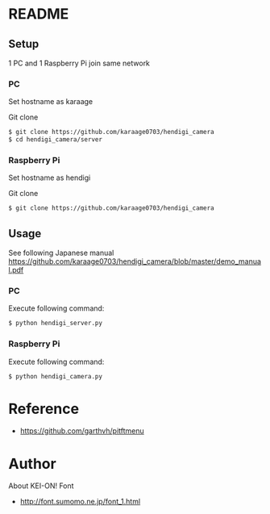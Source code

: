 # README #

## Setup
1 PC and 1 Raspberry Pi join same network

### PC
Set hostname as karaage

Git clone
```sh
$ git clone https://github.com/karaage0703/hendigi_camera
$ cd hendigi_camera/server
```

### Raspberry Pi
Set hostname as hendigi

Git clone
```sh
$ git clone https://github.com/karaage0703/hendigi_camera
```

## Usage
See following Japanese manual
https://github.com/karaage0703/hendigi_camera/blob/master/demo_manual.pdf

### PC
Execute following command:
```sh
$ python hendigi_server.py
```

### Raspberry Pi
Execute following command:
```sh
$ python hendigi_camera.py
```


# Reference
- https://github.com/garthvh/pitftmenu

# Author
About KEI-ON! Font
- http://font.sumomo.ne.jp/font_1.html
